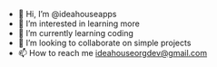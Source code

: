 - 👋 Hi, I’m @ideahouseapps
- 👀 I’m interested in learning more
- 🌱 I’m currently learning coding
- 💞️ I’m looking to collaborate on simple projects
- 📫 How to reach me ideahouseorgdev@gmail.com

<!---
ideahouseapps/ideahouseapps is a ✨ special ✨ repository because its `README.md` (this file) appears on your GitHub profile.
You can click the Preview link to take a look at your changes.
--->
